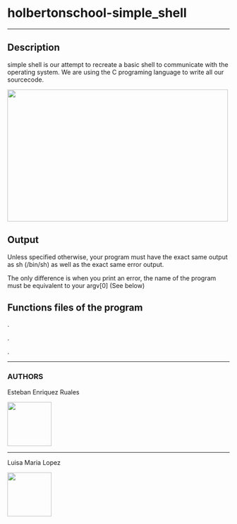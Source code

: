 <html>
<body>

<h1>holbertonschool-simple_shell</h1>

<hr>

<h2>Description</h2>

<p>simple shell is our attempt to recreate a basic shell to communicate with the operating system. We are using the C programing language to write all our sourcecode.</p>

<img src="https://k62.kn3.net/taringa/4/F/6/5/2/8/AgustinLajeFan/550x556_142.jpg" width="500" height="300"/>

<h2>Output</h2>

<p>Unless specified otherwise, your program must have the exact same output as sh (/bin/sh) as well as the exact same error output.</p>
<p>The only difference is when you print an error, the name of the program must be equivalent to your argv[0] (See below)</p>

<h2>Functions files of the program</h2>

<p>.</p>
<p>.</p>
<p>.</p>

<hr>
<h3>AUTHORS</h3>

<p>Esteban Enriquez Ruales</p> <img src="https://www.pofilo.fr/img/SPOF-github/github1600.png" width="100" height="100"/>
<hr>
<p>Luisa Maria Lopez</p> <img src="https://www.pofilo.fr/img/SPOF-github/github1600.png" width="100" height="100"/>
